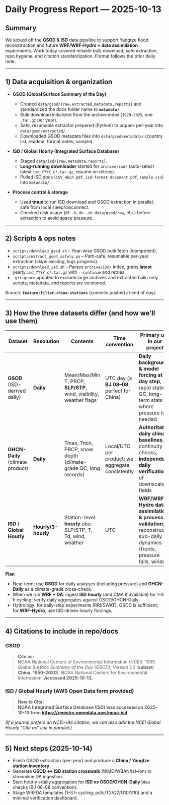 # Daily Progress Report — 2025-10-13

## Summary
We kicked off the **GSOD & ISD** data pipeline to support Yangtze flood reconstruction and future **WRF/WRF-Hydro + data assimilation** experiments. Work today covered reliable bulk download, safe extraction, repo hygiene, and citation standardization. Format follows the prior daily note.

---

## 1) Data acquisition & organization

- **GSOD (Global Surface Summary of the Day)**
  - Created `data/gsod/{raw,extracted,metadata,reports}` and standardized the docs folder name to **`metadata/`**.
  - Bulk download initialized from the archive index (`1929–2025`, one `.tar.gz` per year).
  - Safe, resumable extractor prepared (Python) to unpack per-year into `data/gsod/extracted/`.
  - Downloaded GSOD metadata files into `data/gsod/metadata/` (country list, readme, format notes, sample).

- **ISD / Global Hourly (Integrated Surface Database)**
  - Staged `data/isd/{raw,metadata,reports}`.
  - **Long-running downloader** started for `archive/isd/` (auto-select latest `isd_YYYY_c*.tar.gz`, resume on retries).
  - Pulled ISD docs (`CSV_HELP.pdf`, `isd-format-document.pdf`, `sample.csv`) into `metadata/`.

- **Process control & storage**
  - Used **tmux** to run ISD download and GSOD extraction in parallel, safe from local sleep/disconnect.
  - Checked disk usage (`df -h`, `du -sh data/gsod/raw`, etc.) before extraction to avoid space pressure.

---

## 2) Scripts & ops notes

- `scripts/download_gsod.sh` – Year-wise GSOD bulk fetch (idempotent).
- `scripts/extract_gsod_safely.py` – Path-safe, resumable per-year extraction (skips existing, logs progress).
- `scripts/download_isd.sh` – Parses `archive/isd/` index, grabs **latest** yearly `isd_YYYY_c*.tar.gz` with `--continue` and retries.
- `.gitignore` updated to exclude large archives and extracted bulk; only scripts, metadata, and reports are versioned.

Branch: **`feature/filter-china-stations`** (commits pushed at end of day).

---

## 3) How the three datasets differ (and how we’ll use them)

| Dataset | Resolution | Contents | Time convention | Primary use in our project |
|---|---|---|---|---|
| **GSOD** (ISD-derived daily) | **Daily** | Mean/Max/Min T, PRCP, **SLP/STP**, wind, visibility, weather flags | UTC day (≡ **BJ 08–08**; perfect for China) | **Daily background & model forcing at day step**, rapid station QC, long-term stats where pressure is needed |
| **GHCN-Daily** (climate product) | **Daily** | Tmax, Tmin, PRCP, snow depth (climate-grade QC, long records) | Local/UTC per product; we aggregate consistently | **Authoritative daily climate baselines**, continuity checks, **independent daily verification** of downscaled fields |
| **ISD / Global Hourly** | **Hourly/3-hourly** | Station-level **hourly** obs: SLP/STP, T, Td, wind, weather | UTC | **WRF/WRF-Hydro data assimilation & process validation**; reconstruct sub-daily dynamics (fronts, pressure falls, winds) |

**Plan**
- Near term: use **GSOD** for daily analyses (including pressure) and **GHCN-Daily** as a climate-grade cross-check.
- When we run **WRF + DA**: ingest **ISD hourly** (and CMA if available) for 1–3 h cycling; verify daily aggregates against GSOD/GHCN-Daily.
- Hydrology: for daily-step experiments (RRI/SWAT), GSOD is sufficient; for **WRF-Hydro**, use ISD-driven hourly forcings.

---

## 4) Citations to include in repo/docs

### GSOD
> **Cite as:**  
> NOAA National Centers of Environmental Information (NCEI). 1999. *Global Surface Summary of the Day (GSOD), Version 1.0* [**subset: China, 1950–2020**]. NOAA National Centers for Environmental Information. **Accessed 2025-10-13.**

### ISD / Global Hourly (AWS Open Data form provided)
> **How to Cite:**  
> **NOAA Integrated Surface Database (ISD) was accessed on 2025-10-13 from https://registry.opendata.aws/noaa-isd.**

*(If a journal prefers an NCEI-site citation, we can also add the NCEI Global Hourly “Cite as” line in parallel.)*

---

## 5) Next steps (2025-10-14)
- Finish GSOD extraction (per-year) and produce a **China / Yangtze station inventory**.
- Generate **GSOD ↔ ISD station crosswalk** (WMO/WBAN/lat–lon) to streamline DA ingestion.
- Start hourly→daily aggregation for **ISD vs GSOD/GHCN-Daily** bias checks (BJ 08–08 convention).
- Stage WRFDA templates (1–3 h cycling; psfc/T2/Q2/U10/V10) and a minimal verification dashboard.

